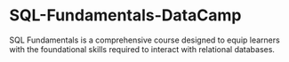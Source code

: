# SQL-Fundamentals-DataCamp
SQL Fundamentals is a comprehensive course designed to equip learners with the foundational skills required to interact with relational databases.
